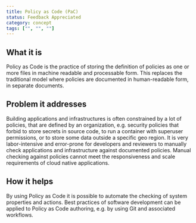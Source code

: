 ```yaml
---
title: Policy as Code (PaC)
status: Feedback Appreciated
category: concept
tags: ["", "", ""]
---
```


## What it is
Policy as Code is the practice of storing the definition of policies as one or more files in machine readable and processable form. This replaces the traditional model where policies are documented in human-readable form, in separate documents.

## Problem it addresses
Building applications and infrastructures is often constrained by a lot of policies, that are defined by an organization, e.g. security policies that forbid to store secrets in source code, to run a container with superuser permissions, or to store some data outside a specific geo region. It is very labor-intensive and error-prone for developers and reviewers to manually check applications and infrastructure against documented policies. Manual checking against policies cannot meet the responsiveness and scale requirements of cloud native applications.

## How it helps
By using Policy as Code it is possible to automate the checking of system properties and actions. Best practices of software development can be applied to Policy as Code authoring, e.g. by using Git and associated workflows. 
